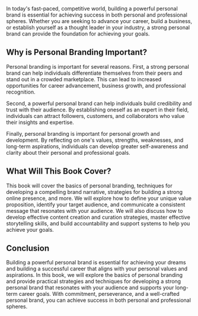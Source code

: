 
In today's fast-paced, competitive world, building a powerful personal brand is essential for achieving success in both personal and professional spheres. Whether you are seeking to advance your career, build a business, or establish yourself as a thought leader in your industry, a strong personal brand can provide the foundation for achieving your goals.

Why is Personal Branding Important?
-----------------------------------

Personal branding is important for several reasons. First, a strong personal brand can help individuals differentiate themselves from their peers and stand out in a crowded marketplace. This can lead to increased opportunities for career advancement, business growth, and professional recognition.

Second, a powerful personal brand can help individuals build credibility and trust with their audience. By establishing oneself as an expert in their field, individuals can attract followers, customers, and collaborators who value their insights and expertise.

Finally, personal branding is important for personal growth and development. By reflecting on one's values, strengths, weaknesses, and long-term aspirations, individuals can develop greater self-awareness and clarity about their personal and professional goals.

What Will This Book Cover?
--------------------------

This book will cover the basics of personal branding, techniques for developing a compelling brand narrative, strategies for building a strong online presence, and more. We will explore how to define your unique value proposition, identify your target audience, and communicate a consistent message that resonates with your audience. We will also discuss how to develop effective content creation and curation strategies, master effective storytelling skills, and build accountability and support systems to help you achieve your goals.

Conclusion
----------

Building a powerful personal brand is essential for achieving your dreams and building a successful career that aligns with your personal values and aspirations. In this book, we will explore the basics of personal branding and provide practical strategies and techniques for developing a strong personal brand that resonates with your audience and supports your long-term career goals. With commitment, perseverance, and a well-crafted personal brand, you can achieve success in both personal and professional spheres.

